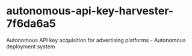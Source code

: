# autonomous-api-key-harvester-7f6da6a5
Autonomous API key acquisition for advertising platforms - Autonomous deployment system
